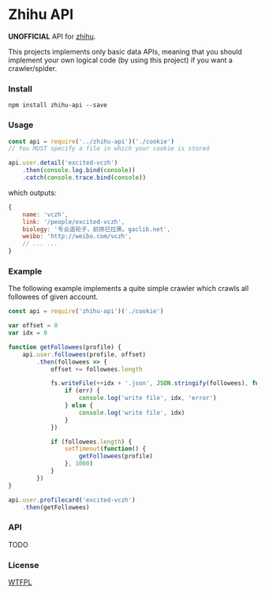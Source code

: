 # Zhihu API

**UNOFFICIAL** API for [zhihu](https://www.zhihu.com).

This projects implements only basic data APIs, meaning that you should implement your own logical code (by using this project) if you want a crawler/spider.

### Install

```
npm install zhihu-api --save
```

### Usage

```javascript
const api = require('../zhihu-api')('./cookie')
// You MUST specify a file in which your cookie is stored

api.user.detail('excited-vczh')
    .then(console.log.bind(console))
    .catch(console.trace.bind(console))
```

which outputs:

```javascript
{
    name: 'vczh',
    link: '/people/excited-vczh',
    biology: '专业造轮子，前排已拉黑。gaclib.net',
    weibo: 'http://weibo.com/vczh',
    // ... ...
}
```

### Example

The following example implements a quite simple crawler which crawls all followees of given account.

```javascript
const api = require('zhihu-api')('./cookie')

var offset = 0
var idx = 0

function getFollowees(profile) {
    api.user.followees(profile, offset)
        .then(followees => {
            offset += followees.length

            fs.writeFile(++idx + '.json', JSON.stringify(followees), function(err) {
                if (err) {
                    console.log('write file', idx, 'error')
                } else {
                    console.log('write file', idx)
                }
            })

            if (followees.length) {
                setTimeout(function() {
                    getFollowees(profile)
                }, 1000)
            }
        })
}

api.user.profilecard('excited-vczh')
    .then(getFollowees)
```

### API

TODO

### License

[WTFPL](http://www.wtfpl.net/)
